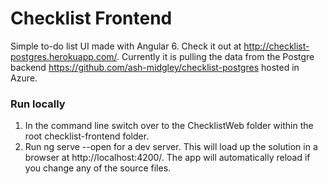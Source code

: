# Checklist Frontend

Simple to-do list UI made with Angular 6. Check it out at http://checklist-postgres.herokuapp.com/. Currently it is pulling the data from the Postgre backend https://github.com/ash-midgley/checklist-postgres hosted in Azure.

### Run locally
1. In the command line switch over to the ChecklistWeb folder within the root checklist-frontend folder.
2. Run ng serve --open for a dev server. This will load up the solution in a browser at http://localhost:4200/. The app will automatically reload if you change any of the source files.
